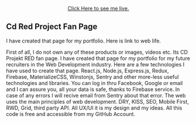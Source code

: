 <p align="center"><a href="https://cdred-project.web.app/" target="_blank">Click Here to see me live.</a></p>

## Cd Red Project Fan Page

I have created that page for my portfolio. Here is link to web life.

First of all, I do not own any of these products or images, videos etc. Its CD Projekt RED fan page. I have created that page for my portfolio for my future recruiters in the Web Development industry. Here are a few technologies I have used to create that page. React.js, Node.js, Express.js, Redux, Firebase, MaterializeCSS, Winstonjs, Sentry and other more-less useful technologies and libraries. You can log in thru Facebook, Google or email and I can assure you, all your data is safe, thanks to Firebase service. In case of any errors I will recive email from Sentry about that error. The web uses the main principles of web development. DRY, KISS, SEO, Mobile First, RWD, Grid, third party API. All UX/UI it is my design and my ideas. All this code is free and accessible from my GitHub Account.
